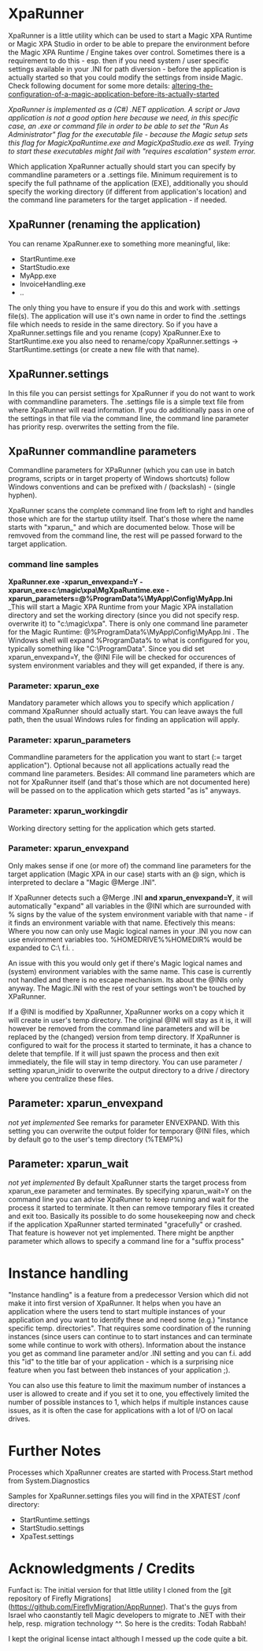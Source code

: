 # XpaRunner

XpaRunner is a little utility which can be used to start a Magic XPA Runtime or Magic XPA Studio in order to be able to prepare the environment before 
the Magic XPA Runtime / Engine takes over control. Sometimes there is a requirement to do this - esp. then if you need system / user specific 
settings available in your .INI for path diversion - before the application is actually started so that you could modify the settings from inside Magic.
Check following document for some more details: [altering-the-configuration-of-a-magic-application-before-its-actually-started](/XPATests/Doc/Installation/Magic.md#altering-the-configuration-of-a-magic-application-before-its-actually-started)  

_XpaRunner is implemented as a (C#) .NET application. A script or Java application is not a good option here because we need, in this specific case, an .exe or 
command file in order to be able to set the "Run As Administrator" flag for the executable file - because the Magic setup sets this flag for
MagicXpaRuntime.exe and MagicXpaStudio.exe as well. Trying to start these executables might fail with "requires escalation" system error._  

Which application XpaRunner actually should start you can specify by commandline parameters or a .settings file. Minimum requirement is to
specify the full pathname of the application (EXE), additionally you should specify the working directory (if different from application's 
location) and the command line parameters for the target application - if needed.  

## XpaRunner (renaming the application)
You can rename XpaRunner.exe to something more meaningful, like:
+ StartRuntime.exe
+ StartStudio.exe
+ MyApp.exe
+ InvoiceHandling.exe
+ ..

The only thing you have to ensure if you do this and work with .settings file(s). The application will use it's own name in order to find the 
.settings file which needs to reside in the same directory. So if you have a XpaRunner.settings file and you rename (copy) XpaRunner.Exe to
StartRuntime.exe you also need to rename/copy XpaRunner.settings -> StartRuntime.settings (or create a new file with that name).
  
## XpaRunner.settings
In this file you can persist settings for XpaRunner if you do not want to work with commandline parameters. The .settings file is a simple text file from where XpaRunner will read information. If you do additionally pass in one of the settings in that file via the command line, the command line parameter has priority resp. overwrites the setting from the file.  

## XpaRunner commandline parameters

Commandline parameters for XPaRunner (which you can use in batch programs, scripts or in target property of Windows shortcuts) follow Windows conventions and can be prefixed with / (backslash) - (single hyphen).  

XpaRunner scans the complete command line from left to right and handles those which are for the startup utility itself. That's those where the name starts with "xparun_" and which are documented below. Those will be remvoved from the command line, the rest will pe passed forward to the target application. 

### command line samples
**XpaRunner.exe -xparun_envexpand=Y -xparun_exe=c:\magic\xpa\MgXpaRuntime.exe -xparun_parameters=@%ProgramData%\MyApp\Config\MyApp.Ini**  
_This will start a Magic XPA Runtime from your Magic XPA installation directory and set the working directory (since you did not specify resp. overwrite it) to "c:\magic\xpa". There is only one command line parameter for the Magic Runtime: @%ProgramData%\MyApp\Config\MyApp.Ini . The Windows shell will expand %ProgramData% to what is configured for you, typically something like "C:\ProgramData". Since you did set xparun_envexpand=Y, the @INI File will be checked for occurences of system environment variables and they will get expanded, if there is any.

### Parameter: xparun_exe
Mandatory parameter which allows you to specify which application / command XpaRunner should actually start. You can leave aways the full path, then the usual Windows rules for finding an application will apply.  

### Parameter: xparun_parameters
Commandline parameters for the application you want to start (:= target application"). Optional because not all applications actually read the command line parameters. Besides: All command line parameters which are not for XpaRunner itself (and that's those which are not documented here) will be passed on to the application which gets started "as is" anyways.  

### Parameter: xparun_workingdir
Working directory setting for the application which gets started. 

### Parameter: xparun_envexpand
Only makes sense if one (or more of) the command line parameters for the target application (Magic XPA in our case) starts with an @ sign, which is interpreted to declare a "Magic @Merge .INI". 

If XpaRunner detects such a @Merge .INI **and xparun_envexpand=Y**, it will automatically "expand" all variables in the @INI which are surrounded with % signs by the value of the system environment variable with that name - if it finds an environment variable with that name. Efectively this means: Where you now can only use Magic logical names in your .INI you now can use environment variables too. %HOMEDRIVE%%HOMEDIR% would be expanded to C:\ f.i. .  

An issue with this you would only get if there's Magic logical names and (system) environment variables with the same name. This case 
is currently not handled and there is no escape mechanism. Its about the @INIs only anyway. The Magic.INI with the rest of your settings
won't be touched by XPaRunner.  
  
If a @INI is modified by XpaRunner, XpaRunner works on a copy which it will create in user's temp directory. The original @INI will stay
as it is, it will however be removed from the command line parameters and will be replaced by the (changed) version from temp directory. If XpaRunner is configured to wait for the process it started to terminate, it has a chance to delete that tempfile. If it will just 
spawn the process and then exit immediately, the file will stay in temp directory. You can use parameter / setting xparun_inidir to overwrite the output directory to a drive / directory where you centralize these files. 
 
## Parameter: xparun_envexpand
_not yet implemented_
See remarks for parameter ENVEXPAND. With this setting you can overwrite the output folder for temporary @INI files, which by 
default go to the user's temp directory (%TEMP%)

## Parameter: xparun_wait
_not yet implemented_
By default XpaRunner starts the target process from xparun_exe parameter and terminates. By specifying xparun_wait=Y on the command line you can advise XpaRunner to keep running and wait for the process it started to terminate. It then can remove temporary files it created and exit too. Basically its possible to do some housekeeping now and check if the application XpaRunner started terminated "gracefully" or crashed. That feature is however not yet implemented. There might be anpther parameter which allows to specify a command line for a "suffix process"

# Instance handling
"Instance handling" is a feature from a predecessor Version which did not make it into first version of XpaRunner. It helps when you 
have an application where the users tend to start multiple instances of your application and you want to identify these and need some 
(e.g.) "instance specific temp. directories". That requires some coordination of the running instances (since users can continue to 
to start instances and can terminate some while continue to work with others). Information about the instance you get as command line parameter and/or .INI setting and you can f.i. add this "id" to the title bar of your application - which is a surprising nice feature 
when you <alt><tab> fast between theb instances of your application ;).  

You can also use this feature to limit the maximum number of instances a user is allowed to create and if you set it to one, you 
effectively limited the number of possible instances to 1, which helps if multiple instances cause issues, as it is often the case for 
applications with a lot of I/O on lacal drives.

# Further Notes

Processes which XpaRunner creates are started with Process.Start method from System.Diagnostics

Samples for XpaRunner.settings files you will find in the XPATEST /conf directory:  
+ StartRuntime.settings
+ StartStudio.settings
+ XpaTest.settings
  
# Acknowledgments / Credits
Funfact is: The initial version for that little utility I cloned from the [git repository of Firefly Migrations] (https://github.com/FireflyMigration/AppRunner). That's the guys from Israel who caonstantly tell Magic developers to migrate to .NET with their help, resp. migration technology ^^. So here is the credits: Todah Rabbah!  

I kept the original license intact although I messed up the code quite a bit.
